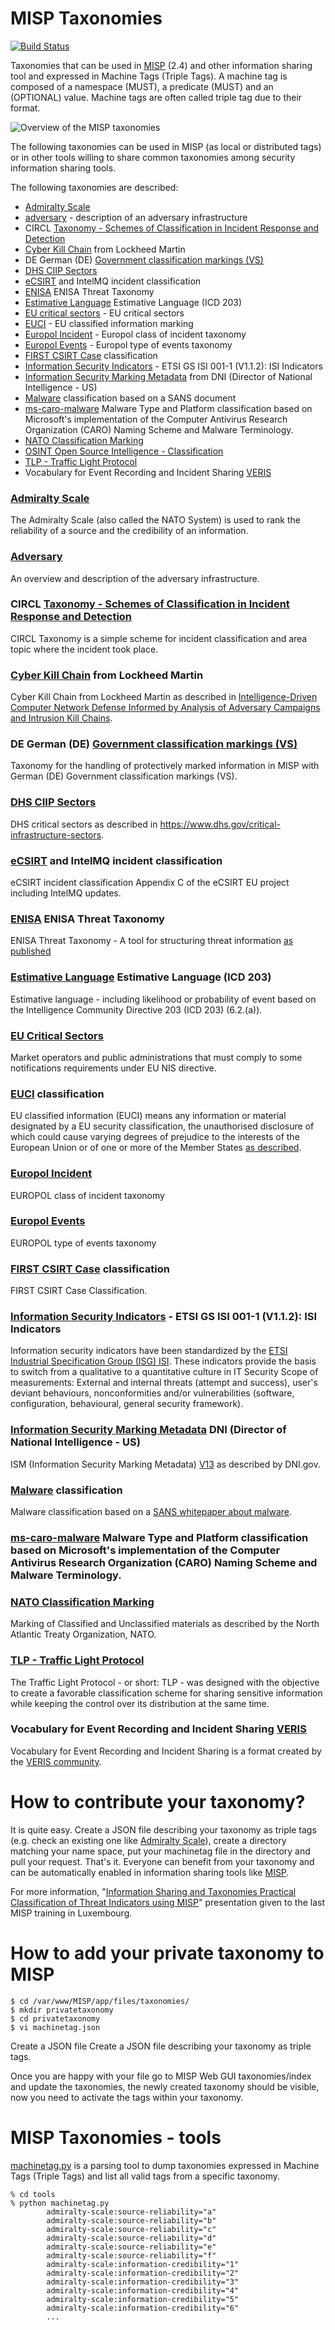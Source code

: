 # MISP Taxonomies

[![Build Status](https://travis-ci.org/MISP/misp-taxonomies.svg?branch=master)](https://travis-ci.org/MISP/misp-taxonomies)

Taxonomies that can be used in [MISP](https://github.com/MISP/MISP) (2.4) and other information sharing tool and expressed in Machine Tags (Triple Tags). A machine tag is composed of a namespace (MUST), a predicate (MUST) and an (OPTIONAL) value. Machine tags are often called triple tag due to their format.

![Overview of the MISP taxonomies](tools/docs/images/taxonomy-explanation.png)

The following taxonomies can be used in MISP (as local or distributed tags) or in other tools willing to share common taxonomies among security information sharing tools.

The following taxonomies are described:

- [Admiralty Scale](./admiralty-scale)
- [adversary](./adversary) - description of an adversary infrastructure
- CIRCL [Taxonomy - Schemes of Classification in Incident Response and Detection](./circl)
- [Cyber Kill Chain](./kill-chain) from Lockheed Martin
- DE German (DE) [Government classification markings (VS)](./de-vs)
- [DHS CIIP Sectors](./dhs-ciip-sectors)
- [eCSIRT](./ecsirt) and IntelMQ incident classification
- [ENISA](./enisa) ENISA Threat Taxonomy
- [Estimative Language](./estimative-language) Estimative Language (ICD 203)
- [EU critical sectors](./eu-critical-sectors) - EU critical sectors
- [EUCI](./euci) - EU classified information marking
- [Europol Incident](./europol-incident) - Europol class of incident taxonomy
- [Europol Events](./europol-events) - Europol type of events taxonomy
- [FIRST CSIRT Case](./first_csirt_case_classification) classification
- [Information Security Indicators](./information-security-indicators) -  ETSI GS ISI 001-1 (V1.1.2): ISI Indicators 
- [Information Security Marking Metadata](./dni-ism) from DNI (Director of National Intelligence - US)
- [Malware](./malware) classification based on a SANS document
- [ms-caro-malware](./ms-caro-malware) Malware Type and Platform classification based on Microsoft's implementation of the Computer Antivirus Research Organization (CARO) Naming Scheme and Malware Terminology.
- [NATO Classification Marking](./nato)
- [OSINT Open Source Intelligence - Classification](./osint)
- [TLP - Traffic Light Protocol](./tlp)
- Vocabulary for Event Recording and Incident Sharing [VERIS](./veris)

### [Admiralty Scale](./admiralty-scale)

The Admiralty Scale (also called the NATO System) is used to rank the reliability of a source and the credibility of an information.

### [Adversary](./adversary)

An overview and description of the adversary infrastructure.

### CIRCL [Taxonomy - Schemes of Classification in Incident Response and Detection](./circl)

CIRCL Taxonomy is a simple scheme for incident classification and area topic where the incident took place.

### [Cyber Kill Chain](./kill-chain) from Lockheed Martin

Cyber Kill Chain from Lockheed Martin as described in [Intelligence-Driven Computer Network Defense Informed by Analysis of Adversary Campaigns and Intrusion Kill Chains](http://www.lockheedmartin.com/content/dam/lockheed/data/corporate/documents/LM-White-Paper-Intel-Driven-Defense.pdf).

### DE German (DE) [Government classification markings (VS)](./de-vs)

Taxonomy for the handling of protectively marked information in MISP with German (DE) Government classification markings (VS).

### [DHS CIIP Sectors](./dhs-ciip-sectors)

DHS critical sectors as described in https://www.dhs.gov/critical-infrastructure-sectors.

### [eCSIRT](./ecsirt) and IntelMQ incident classification

eCSIRT incident classification Appendix C of the eCSIRT EU project including IntelMQ updates.

### [ENISA](./enisa) ENISA Threat Taxonomy

ENISA Threat Taxonomy - A tool for structuring threat information [as published](https://www.enisa.europa.eu/topics/threat-risk-management/threats-and-trends/enisa-threat-landscape/etl2015/enisa-threat-taxonomy-a-tool-for-structuring-threat-information)

### [Estimative Language](./estimative-language) Estimative Language (ICD 203)

Estimative language - including likelihood or probability of event based on the Intelligence Community Directive 203 (ICD 203) (6.2.(a)).

### [EU Critical Sectors](./eu-critical-sectors)

Market operators and public administrations that must comply to some notifications requirements under EU NIS directive.

### [EUCI](./euci) classification

EU classified information (EUCI) means any information or material designated by a EU security classification, the unauthorised disclosure of which could cause varying degrees of prejudice to the interests of the European Union or of one or more of the Member States [as described](http://eur-lex.europa.eu/legal-content/EN/TXT/PDF/?uri=CELEX:32013D0488&from=EN).

### [Europol Incident](./europol-incident)

EUROPOL class of incident taxonomy

### [Europol Events](./europol-events)

EUROPOL type of events taxonomy

### [FIRST CSIRT Case](./first_csirt_case_classification) classification

FIRST CSIRT Case Classification.

### [Information Security Indicators](./information-security-indicators) -  ETSI GS ISI 001-1 (V1.1.2): ISI Indicators 

Information security indicators have been standardized by the [ETSI Industrial Specification Group (ISG) ISI](http://www.etsi.org/technologies-clusters/technologies/information-security-indicators). These indicators provide the basis to switch from a qualitative to a quantitative culture in IT Security Scope of measurements: External and internal threats (attempt and success), user's deviant behaviours, nonconformities and/or vulnerabilities (software, configuration, behavioural, general security framework).

### [Information Security Marking Metadata](./dni-ism) DNI (Director of National Intelligence - US)

ISM (Information Security Marking Metadata) [V13](http://www.dni.gov/index.php/about/organization/chief-information-officer/information-security-marking-metadata) as described by DNI.gov.

### [Malware](./malware) classification

Malware classification based on a [SANS whitepaper about malware](https://www.sans.org/reading-room/whitepapers/incident/malware-101-viruses-32848).

### [ms-caro-malware](./ms-caro-malware) Malware Type and Platform classification based on Microsoft's implementation of the Computer Antivirus Research Organization (CARO) Naming Scheme and Malware Terminology.

### [NATO Classification Marking](./nato)

Marking of Classified and Unclassified materials as described by the North Atlantic Treaty Organization, NATO.

### [TLP - Traffic Light Protocol](./tlp)

The Traffic Light Protocol - or short: TLP - was designed with the objective to create a favorable classification scheme for sharing sensitive information while keeping the control over its distribution at the same time.

### Vocabulary for Event Recording and Incident Sharing [VERIS](./veris)

Vocabulary for Event Recording and Incident Sharing is a format created by the [VERIS community](http://veriscommunity.net/).

# How to contribute your taxonomy?

It is quite easy. Create a JSON file describing your taxonomy as triple tags (e.g. check an existing one like [Admiralty Scale](./admiralty-scale)), create a directory matching your name space, put your machinetag file in the directory and pull your request. That's it. Everyone can benefit from your taxonomy and can be automatically enabled in information sharing tools like [MISP](https://www.github.com/MISP/MISP).

For more information, "[Information Sharing and Taxonomies Practical Classification of Threat Indicators using MISP](https://www.circl.lu/assets/files/misp-training/3.2-MISP-Taxonomy-Tagging.pdf)" presentation given to the last MISP training in Luxembourg.

# How to add your private taxonomy to MISP

~~~~shell
$ cd /var/www/MISP/app/files/taxonomies/
$ mkdir privatetaxonomy
$ cd privatetaxonomy
$ vi machinetag.json
~~~~

Create a JSON file Create a JSON file describing your taxonomy as triple tags.

Once you are happy with your file go to MISP Web GUI taxonomies/index and update the taxonomies, the newly created taxonomy should be visible, now you need to activate the tags within your taxonomy.

# MISP Taxonomies - tools

[machinetag.py](./tools/machinetag.py) is a parsing tool to dump taxonomies expressed in Machine Tags (Triple Tags) and list all valid tags from a specific taxonomy.

~~~~shell
% cd tools
% python machinetag.py
        admiralty-scale:source-reliability="a"
        admiralty-scale:source-reliability="b"
        admiralty-scale:source-reliability="c"
        admiralty-scale:source-reliability="d"
        admiralty-scale:source-reliability="e"
        admiralty-scale:source-reliability="f"
        admiralty-scale:information-credibility="1"
        admiralty-scale:information-credibility="2"
        admiralty-scale:information-credibility="3"
        admiralty-scale:information-credibility="4"
        admiralty-scale:information-credibility="5"
        admiralty-scale:information-credibility="6"
        ...
~~~~

